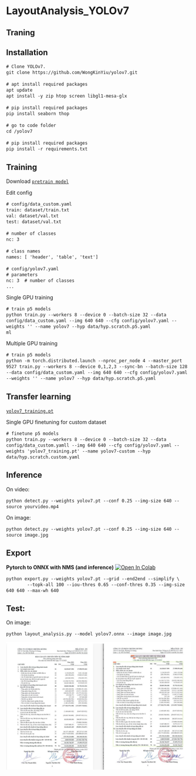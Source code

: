 # LayoutAnalysis_YOLOv7

## Traning

## Installation

``` shell
# Clone YOLOv7.
git clone https://github.com/WongKinYiu/yolov7.git

# apt install required packages
apt update
apt install -y zip htop screen libgl1-mesa-glx

# pip install required packages
pip install seaborn thop

# go to code folder
cd /yolov7

# pip install required packages
pip install -r requirements.txt
```

</details>

## Training
Download [`pretrain model`](https://github.com/WongKinYiu/yolov7#performance)

Edit config

``` shell
# config/data_custom.yaml
train: dataset/train.txt
val: dataset/val.txt 
test: dataset/val.txt  

# number of classes
nc: 3

# class names
names: [ 'header', 'table', 'text']

# config/yolov7.yaml
# parameters
nc: 3  # number of classes
...
```

Single GPU training

``` shell
# train p5 models
python train.py --workers 8 --device 0 --batch-size 32 --data config/data_custom.yaml --img 640 640 --cfg config/yolov7.yaml --weights '' --name yolov7 --hyp data/hyp.scratch.p5.yaml
ml
```

Multiple GPU training

``` shell
# train p5 models
python -m torch.distributed.launch --nproc_per_node 4 --master_port 9527 train.py --workers 8 --device 0,1,2,3 --sync-bn --batch-size 128 --data config/data_custom.yaml --img 640 640 --cfg config/yolov7.yaml --weights '' --name yolov7 --hyp data/hyp.scratch.p5.yaml

```

## Transfer learning

[`yolov7_training.pt`](https://github.com/WongKinYiu/yolov7/releases/download/v0.1/yolov7_training.pt)

Single GPU finetuning for custom dataset

``` shell
# finetune p5 models
python train.py --workers 8 --device 0 --batch-size 32 --data config/data_custom.yamll --img 640 640 --cfg config/yolov7.yaml --weights 'yolov7_training.pt' --name yolov7-custom --hyp data/hyp.scratch.custom.yaml

```

## Inference

On video:
``` shell
python detect.py --weights yolov7.pt --conf 0.25 --img-size 640 --source yourvideo.mp4
```

On image:
``` shell
python detect.py --weights yolov7.pt --conf 0.25 --img-size 640 --source image.jpg
```

## Export

**Pytorch to ONNX with NMS (and inference)** <a href="https://colab.research.google.com/github/WongKinYiu/yolov7/blob/main/tools/YOLOv7onnx.ipynb"><img src="https://colab.research.google.com/assets/colab-badge.svg" alt="Open In Colab"></a>
```shell
python export.py --weights yolov7.pt --grid --end2end --simplify \
        --topk-all 100 --iou-thres 0.65 --conf-thres 0.35 --img-size 640 640 --max-wh 640
```
## Test:
On image:
``` shell
python layout_analysis.py --model yolov7.onnx --image image.jpg
```
![alt](https://github.com/duyquang392/LayoutAnalysis_YOLov7/blob/main/doc/demo.jpg)
